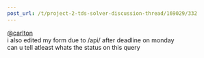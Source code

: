 ```yaml
---
post_url: /t/project-2-tds-solver-discussion-thread/169029/332
---
```

[@carlton](/u/carlton)  
i also edited my form due to /api/ after deadline on monday  
can u tell atleast whats the status on this query